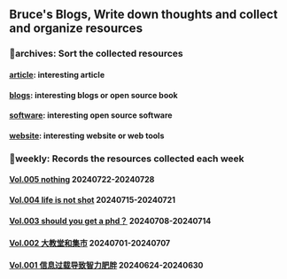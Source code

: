 ## Bruce's Blogs, Write down thoughts and collect and organize resources
### 📌archives: Sort the collected resources

#### [article](/archives/article.md): interesting article

#### [blogs](/archives/blogs.md): interesting blogs or open source book

#### [software](/archives/software.md): interesting open source software

#### [website](/archives/website.md): interesting website or web tools



### 📰weekly: Records the resources collected each week

#### [Vol.005 nothing](/weekly/Vol.005.md) 20240722-20240728

#### [Vol.004 life is not shot](/weekly/Vol.004.md) 20240715-20240721

#### [Vol.003 should you get a phd？](/weekly/Vol.003.md)  20240708-20240714
#### [Vol.002 大教堂和集市](/weekly/Vol.002.md) 20240701-20240707
#### [Vol.001 信息过载导致智力肥胖](/weekly/Vol.001.md) 20240624-20240630